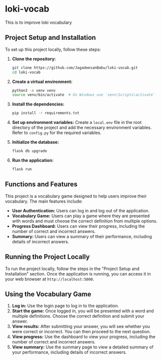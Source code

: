 # loki-vocab
This is to improve loki vocabulary

## Project Setup and Installation

To set up this project locally, follow these steps:

1. **Clone the repository:**
   ```sh
   git clone https://github.com/JagadeesanBabu/loki-vocab.git
   cd loki-vocab
   ```

2. **Create a virtual environment:**
   ```sh
   python3 -m venv venv
   source venv/bin/activate  # On Windows use `venv\Scripts\activate`
   ```

3. **Install the dependencies:**
   ```sh
   pip install -r requirements.txt
   ```

4. **Set up environment variables:**
   Create a `local.env` file in the root directory of the project and add the necessary environment variables. Refer to `config.py` for the required variables.

5. **Initialize the database:**
   ```sh
   flask db upgrade
   ```

6. **Run the application:**
   ```sh
   flask run
   ```

## Functions and Features

This project is a vocabulary game designed to help users improve their vocabulary. The main features include:

- **User Authentication:** Users can log in and log out of the application.
- **Vocabulary Game:** Users can play a game where they are presented with words and must choose the correct definition from multiple options.
- **Progress Dashboard:** Users can view their progress, including the number of correct and incorrect answers.
- **Summary:** Users can view a summary of their performance, including details of incorrect answers.

## Running the Project Locally

To run the project locally, follow the steps in the "Project Setup and Installation" section. Once the application is running, you can access it in your web browser at `http://localhost:5000`.

## Using the Vocabulary Game

1. **Log in:** Use the login page to log in to the application.
2. **Start the game:** Once logged in, you will be presented with a word and multiple definitions. Choose the correct definition and submit your answer.
3. **View results:** After submitting your answer, you will see whether you were correct or incorrect. You can then proceed to the next question.
4. **View progress:** Use the dashboard to view your progress, including the number of correct and incorrect answers.
5. **View summary:** Use the summary page to view a detailed summary of your performance, including details of incorrect answers.
